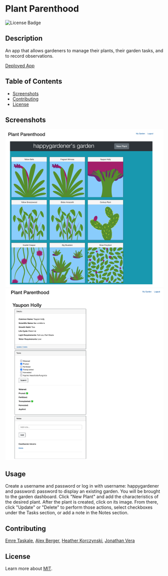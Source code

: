 
# Plant Parenthood

![License Badge](https://img.shields.io/badge/license-MIT-blue)

## Description
An app that allows gardeners to manage their plants, their garden tasks, and to record observations.

[Deployed App](https://plant-parenthood.herokuapp.com/)  
  
## Table of Contents
- [Screenshots](#screenshots)
- [Contributing](#contributing)
- [License](#license)
  
## Screenshots
<img src="./img1.png" width="600">
<img src="./img2.png" width="600">

## Usage
Create a username and password or log in with username: happygardener and password: password to display an existing garden. You will be brought to the garden dashboard. Click "New Plant" and add the characteristics of the desired plant. After the plant is created, click on its image. From there, click "Update" or "Delete" to perform those actions, select checkboxes under the Tasks section, or add a note in the Notes section.

 
## Contributing
[Emre Taskale](https://github.com/EM-T-Shells), [Alex Berger](https://github.com/aberger3647), [Heather Korczynski](https://github.com/hkorczynski), [Jonathan Vera](https://github.com/JTVera)

  
## License
Learn more about [MIT](https://choosealicense.com/licenses/mit/).
